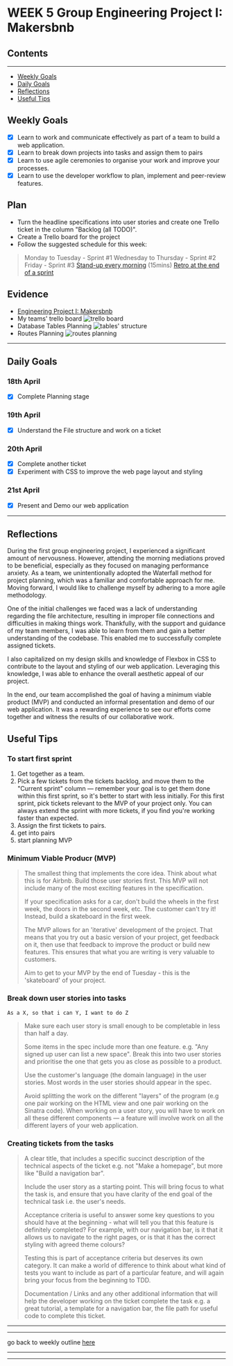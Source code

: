 # WEEK 5 Group Engineering Project I: Makersbnb

## Contents

---

* [Weekly Goals](#weekly-goals)
* [Daily Goals](#daily-goals)
* [Reflections](#reflections)
* [Useful Tips](#useful-tips)

## Weekly Goals

* [x] Learn to work and communicate effectively as part of a team to build a web application.
* [x] Learn to break down projects into tasks and assign them to pairs
* [x] Learn to use agile ceremonies to organise your work and improve your processes.
* [x] Learn to use the developer workflow to plan, implement and peer-review features.

## Plan

* Turn the headline specifications into user stories and create one Trello ticket in the column "Backlog (all TODO)".
* Create a Trello board for the project
* Follow the suggested schedule for this week:

> Monday to Tuesday - Sprint #1
> Wednesday to Thursday - Sprint #2
> Friday - Sprint #3
> [Stand-up every morning](how_to_run_standup.md) (15mins)
> [Retro at the end of a sprint](how_to_run_team_retro.md)

## Evidence

* [Engineering Project I: Makersbnb](https://github.com/maddc0de/makersbnb)
* My teams' trello board
![trello board](group_trello_board.png)
* Database Tables Planning
![tables' structure](table-structure.png)
* Routes Planning
![routes planning](routes-planning.png)

---

## Daily Goals

### 18th April

* [x] Complete Planning stage

### 19th April

* [x] Understand the File structure and work on a ticket

### 20th April

* [x] Complete another ticket
* [x] Experiment with CSS to improve the web page layout and styling

### 21st April

* [x] Present and Demo our web application

---

## Reflections

During the first group engineering project, I experienced a significant amount of nervousness. However, attending the morning mediations proved to be beneficial, especially as they focused on managing performance anxiety. As a team, we unintentionally adopted the Waterfall method for project planning, which was a familiar and comfortable approach for me. Moving forward, I would like to challenge myself by adhering to a more agile methodology.

One of the initial challenges we faced was a lack of understanding regarding the file architecture, resulting in improper file connections and difficulties in making things work. Thankfully, with the support and guidance of my team members, I was able to learn from them and gain a better understanding of the codebase. This enabled me to successfully complete assigned tickets.

I also capitalized on my design skills and knowledge of Flexbox in CSS to contribute to the layout and styling of our web application. Leveraging this knowledge, I was able to enhance the overall aesthetic appeal of our project.

In the end, our team accomplished the goal of having a minimum viable product (MVP) and conducted an informal presentation and demo of our web application. It was a rewarding experience to see our efforts come together and witness the results of our collaborative work.

## Useful Tips

### To start first sprint

1. Get together as a team.
2. Pick a few tickets from the tickets backlog, and move them to the "Current sprint" column — remember your goal is to get them done within this first sprint, so it's better to start with less initially. For this first sprint, pick tickets relevant to the MVP of your project only. You can always extend the sprint with more tickets, if you find you're working faster than expected.
3. Assign the first tickets to pairs.
4. get into pairs
5. start planning MVP

### Minimum Viable Producr (MVP)

>The smallest thing that implements the core idea. Think about what this is for Airbnb. Build those user stories first. This MVP will not include many of the most exciting features in the specification.
>
>If your specification asks for a car, don't build the wheels in the first week, the doors in the second week, etc. The customer can't try it! Instead, build a skateboard in the first week.
>
>The MVP allows for an 'iterative' development of the project. That means that you try out a basic version of your project, get feedback on it, then use that feedback to improve the product or build new features. This ensures that what you are writing is very valuable to customers.
>
>Aim to get to your MVP by the end of Tuesday - this is the 'skateboard' of your project.

### Break down user stories into tasks

`As a X, so that i can Y, I want to do Z`

> Make sure each user story is small enough to be completable in less than half a day.
>
> Some items in the spec include more than one feature. e.g. "Any signed up user can list a new space". Break this into two user stories and prioritise the one that gets you as close as possible to a product.
>
> Use the customer's language (the domain language) in the user stories. Most words in the user stories should appear in the spec.
>
> Avoid splitting the work on the different "layers" of the program (e.g one pair working on the HTML view and one pair working on the Sinatra code). When working on a user story, you will have to work on all these different components — a feature will involve work on all the different layers of your web application.

### Creating tickets from the tasks

> A clear title, that includes a specific succinct description of the technical aspects of the ticket e.g. not "Make a homepage", but more like "Build a navigation bar".
>
> Include the user story as a starting point. This will bring focus to what the task is, and ensure that you have clarity of the end goal of the technical task i.e. the user's needs.
>
> Acceptance criteria is useful to answer some key questions to you should have at the beginning - what will tell you that this feature is definitely completed? For example, with our navigation bar, is it that it allows us to navigate to the right pages, or is that it has the correct styling with agreed theme colours?
>
> Testing this is part of acceptance criteria but deserves its own category. It can make a world of difference to think about what kind of tests you want to include as part of a particular feature, and will again bring your focus from the beginning to TDD.
>
> Documentation / Links and any other additional information that will help the developer working on the ticket complete the task e.g. a great tutorial, a template for a navigation bar, the file path for useful code to complete this ticket.

---
---

go back to weekly outline [here](https://github.com/maddc0de/learning-journey-at-makers/blob/main/README.md)

---
---
